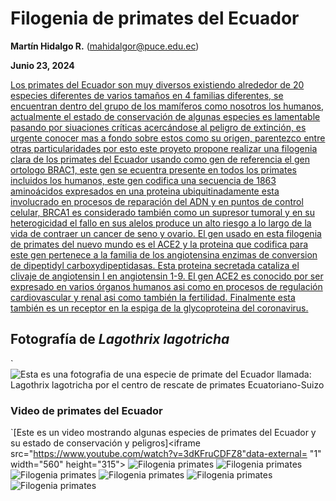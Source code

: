 
# Filogenia de primates del Ecuador #
**Martín Hidalgo R.** (mahidalgor@puce.edu.ec)

**Junio 23, 2024**

[Los primates del Ecuador son muy diversos existiendo alrededor de 20 especies diferentes de varios tamaños en 4 familias diferentes, se encuentran dentro del grupo de los mamíferos como nosotros los humanos, actualmente el estado de conservación de algunas especies es lamentable pasando por siuaciones críticas acercándose al peligro de extinción, es urgente conocer mas a fondo sobre estos como su origen, parentezco entre otras particularidades por esto este proyeto propone realizar una filogenia clara de los primates del Ecuador usando como gen de referencia el gen ortologo BRAC1, este gen se ecuentra presente en todos los primates incluidos los humanos, este gen codifica una secuencia de 1863 aminoácidos expresados en una proteina ubiquitinadamente esta involucrado en procesos de reparación del ADN y en puntos de control celular, BRCA1 es considerado también como un supresor tumoral y en su heterogicidad el fallo en sus alelos produce un alto riesgo a lo largo de la vida de contraer un cancer de seno y ovario. El gen usado en esta filogenia de primates del nuevo mundo es el ACE2 y la proteina que codifica para este gen pertenece a la familia de los angiotensina enzimas de conversion de dipeptidyl carboxydipeptidasas. Esta proteina secretada cataliza el clivaje de angiotensin I en angiotensin 1-9. El gen ACE2 es conocido por ser expresado en varios órganos humanos asi como en procesos de regulación cardiovascular y renal asi como también la fertilidad. Finalmente esta también es un receptor en la espiga de la glycoproteina del coronavirus.](https://aem.mamiferosdelecuador.com/images/pdf/Gepe/Tirira-et-al-2018-Estado-de-conservacion-primates-del-Ecuador.pdf)
## Fotografía de *Lagothrix lagotricha* ##
`![Esta es una fotografia de una especie de primate del Ecuador llamada: *Lagothrix lagotricha* por el centro de rescate de primates Ecuatoriano-Suizo](https://www.ecuaswiss.org/wp-content/uploads/2022/04/monkey-island0.jpg)
### Video de primates del Ecuador ###
`[Este es un video mostrando algunas especies de primates del Ecuador y su estado de conservación y peligros]<iframe src="https://www.youtube.com/watch?v=3dKFruCDFZ8"data-external= "1" width="560" height="315"> </iframe> 
![Filogenia primates](https://github.com/mahidalgor/ProyectoFinalBio24/assets/171622753/d22ac826-cb88-48ba-8f83-87e1af0504dc)
![Filogenia primates](https://github.com/mahidalgor/ProyectoFinalBio24/assets/171622753/d22ac826-cb88-48ba-8f83-87e1af0504dc)
![Filogenia primates](https://github.com/mahidalgor/ProyectoFinalBio24/assets/171622753/7e846743-1b00-4739-bb09-0d5a1c4e10f1)
![Filogenia primates](https://github.com/mahidalgor/ProyectoFinalBio24/assets/171622753/7e846743-1b00-4739-bb09-0d5a1c4e10f1)
![Filogenia primates](https://github.com/mahidalgor/ProyectoFinalBio24/assets/171622753/17065b7c-c5a3-43d5-bc49-5a85a71d96de)
![Filogenia primates](https://github.com/mahidalgor/ProyectoFinalBio24/assets/171622753/17065b7c-c5a3-43d5-bc49-5a85a71d96de)
